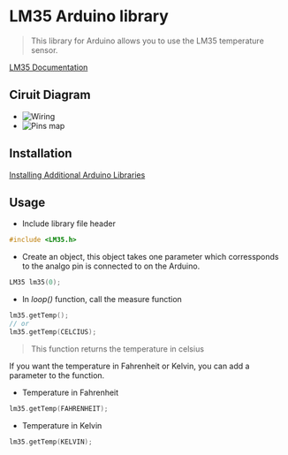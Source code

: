 # LM35 Arduino library

> This library for Arduino allows you to use the LM35 temperature sensor.

[LM35 Documentation](http://www.ti.com/lit/ds/symlink/lm35.pdf)

## Ciruit Diagram
+ ![Wiring](https://github.com/Manghao/LM35/tree/master/schema/schema.png)
+ ![Pins map](https://github.com/Manghao/LM35/tree/master/schema/pins.png)

## Installation
[Installing Additional Arduino Libraries](https://www.arduino.cc/en/Guide/Libraries)

## Usage
+ Include library file header
```cpp
#include <LM35.h>
```

+ Create an object, this object takes one parameter which corressponds to the analgo pin is connected to on the Arduino.
```cpp
LM35 lm35(0);
```

+ In *loop()* function, call the measure function
```cpp
lm35.getTemp();
// or
lm35.getTemp(CELCIUS);
```
> This function returns the temperature in celsius

If you want the temperature in Fahrenheit or Kelvin, you can add a parameter to the function.
+ Temperature in Fahrenheit
```cpp
lm35.getTemp(FAHRENHEIT);
```

+ Temperature in Kelvin
```cpp
lm35.getTemp(KELVIN);
```
